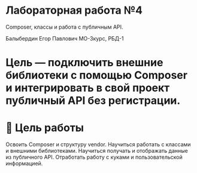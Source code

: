 # Лабораторная работа №4
Composer, классы и работа с публичным API.

Балыбердин Егор Павлович МО-3курс, РБД-1

# Цель — подключить внешние библиотеки с помощью Composer и интегрировать в свой проект публичный API без регистрации.

# 🎯 Цель работы
Освоить Composer и структуру vendor.
Научиться работать с классами и внешними библиотеками.
Научиться получать и отображать данные из публичного API.
Отработать работу с куками и пользовательской информацией.
